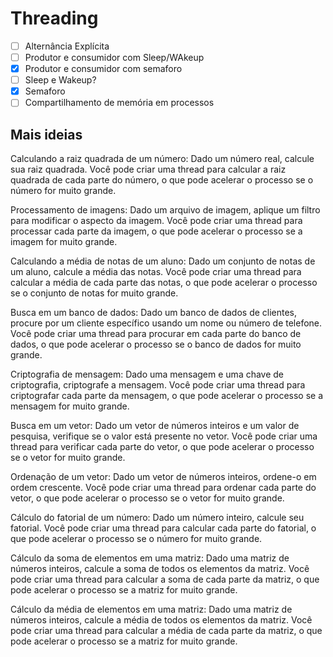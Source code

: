 # Threading

- [ ] Alternância Explícita
- [ ] Produtor e consumidor com Sleep/WAkeup
- [x] Produtor e consumidor com semaforo
- [ ] Sleep e Wakeup?
- [x] Semaforo
- [ ] Compartilhamento de memória em processos

## Mais ideias

Calculando a raiz quadrada de um número: Dado um número real, calcule sua raiz quadrada. Você pode criar uma thread para calcular a raiz quadrada de cada parte do número, o que pode acelerar o processo se o número for muito grande.

Processamento de imagens: Dado um arquivo de imagem, aplique um filtro para modificar o aspecto da imagem. Você pode criar uma thread para processar cada parte da imagem, o que pode acelerar o processo se a imagem for muito grande.

Calculando a média de notas de um aluno: Dado um conjunto de notas de um aluno, calcule a média das notas. Você pode criar uma thread para calcular a média de cada parte das notas, o que pode acelerar o processo se o conjunto de notas for muito grande.

Busca em um banco de dados: Dado um banco de dados de clientes, procure por um cliente específico usando um nome ou número de telefone. Você pode criar uma thread para procurar em cada parte do banco de dados, o que pode acelerar o processo se o banco de dados for muito grande.

Criptografia de mensagem: Dado uma mensagem e uma chave de criptografia, criptografe a mensagem. Você pode criar uma thread para criptografar cada parte da mensagem, o que pode acelerar o processo se a mensagem for muito grande.

Busca em um vetor: Dado um vetor de números inteiros e um valor de pesquisa, verifique se o valor está presente no vetor. Você pode criar uma thread para verificar cada parte do vetor, o que pode acelerar o processo se o vetor for muito grande.

Ordenação de um vetor: Dado um vetor de números inteiros, ordene-o em ordem crescente. Você pode criar uma thread para ordenar cada parte do vetor, o que pode acelerar o processo se o vetor for muito grande.

Cálculo do fatorial de um número: Dado um número inteiro, calcule seu fatorial. Você pode criar uma thread para calcular cada parte do fatorial, o que pode acelerar o processo se o número for muito grande.

Cálculo da soma de elementos em uma matriz: Dado uma matriz de números inteiros, calcule a soma de todos os elementos da matriz. Você pode criar uma thread para calcular a soma de cada parte da matriz, o que pode acelerar o processo se a matriz for muito grande.

Cálculo da média de elementos em uma matriz: Dado uma matriz de números inteiros, calcule a média de todos os elementos da matriz. Você pode criar uma thread para calcular a média de cada parte da matriz, o que pode acelerar o processo se a matriz for muito grande.

